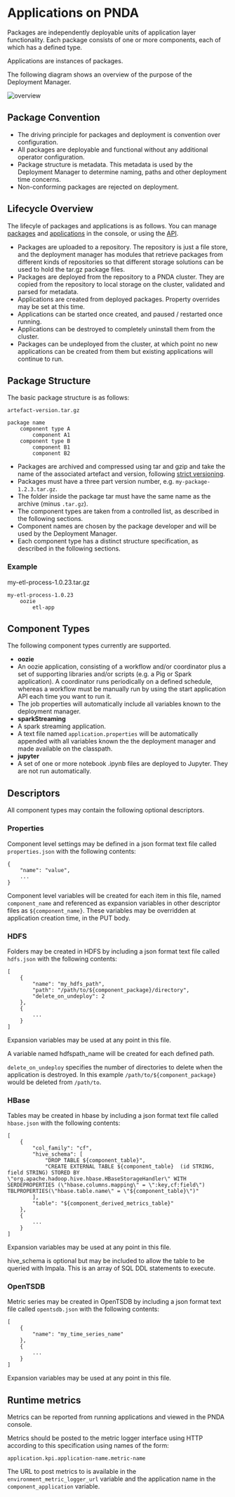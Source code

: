# Applications on PNDA #

Packages are independently deployable units of application layer functionality. Each package consists of one or more components, each of which has a defined type.

Applications are instances of packages.

The following diagram shows an overview of the purpose of the Deployment Manager.

![overview](../images/dm-overview.png)

## Package Convention ##

- The driving principle for packages and deployment is convention over configuration. 
- All packages are deployable and functional without any additional operator configuration.
- Package structure is metadata. This metadata is used by the Deployment Manager to determine naming, paths and other deployment time concerns.
- Non-conforming packages are rejected on deployment.

## Lifecycle Overview ##

The lifecyle of packages and applications is as follows. You can manage [packages](../console/packages.md) and [applications](../console/applications.md) in the console, or using the [API](https://github.com/pndaproject/platform-deployment-manager/blob/master/README.md#api-documentation).

- Packages are uploaded to a repository. The repository is just a file store, and the deployment manager has modules that retrieve packages from different kinds of repositories so that different storage solutions can be used to hold the tar.gz package files.
- Packages are deployed from the repository to a PNDA cluster. They are copied from the repository to local storage on the cluster, validated and parsed for metadata.
- Applications are created from deployed packages. Property overrides may be set at this time.
- Applications can be started once created, and paused / restarted once running.
- Applications can be destroyed to completely uninstall them from the cluster.
- Packages can be undeployed from the cluster, at which point no new applications can be created from them but existing applications will continue to run.


## Package Structure ##

The basic package structure is as follows: 

	artefact-version.tar.gz

    package name
        component type A
            component A1
        component type B
            component B1
            component B2

- Packages are archived and compressed using tar and gzip and take the name of the associated artefact and version, following [strict versioning](http://legacy.python.org/dev/peps/pep-0386).
- Packages must have a three part version number, e.g. `my-package-1.2.3.tar.gz`.
- The folder inside the package tar must have the same name as the archive (minus `.tar.gz`).
- The component types are taken from a controlled list, as described in the following sections.
- Component names are chosen by the package developer and will be used by the Deployment Manager.
- Each component type has a distinct structure specification, as described in the following sections.

### Example ###

 my-etl-process-1.0.23.tar.gz
    
	my-etl-process-1.0.23
    	oozie
    		etl-app


## Component Types ##

The following component types currently are supported.

- **oozie**
 - An oozie application, consisting of a workflow and/or coordinator plus a set of supporting libraries and/or scripts (e.g. a Pig or Spark application). A coordinator runs periodically on a defined schedule, whereas a workflow must be manually run by using the start application API each time you want to run it.
 - The job properties will automatically include all variables known to the deployment manager. 
- **sparkStreaming**	
 - A spark streaming application.
 - A text file named `application.properties` will be automatically appended with all variables known the the deployment manager and made available on the classpath. 
- **jupyter**	
 - A set of one or more notebook .ipynb files are deployed to Jupyter. They are not run automatically.
 
## Descriptors ##

All component types may contain the following optional descriptors.

### Properties ###

Component level settings may be defined in a json format text file called `properties.json` with the following contents:

````
{
    "name": "value",
    ...
}
````

Component level variables will be created for each item in this file, named `component_name` and referenced as expansion variables in other descriptor files as `${component_name}`. These variables may be overridden at application creation time, in the PUT body.

### HDFS ###

Folders may be created in HDFS by including a json format text file called `hdfs.json` with the following contents:
````
[
    {
        "name": "my_hdfs_path",
        "path": "/path/to/${component_package}/directory",
        "delete_on_undeploy": 2
    },
    {
        ...
    }
]
````

Expansion variables may be used at any point in this file.

A variable named hdfspath_name will be created for each defined path.

`delete_on_undeploy` specifies the number of directories to delete when the application is destroyed. In this example `/path/to/${component_package}` would be deleted from `/path/to`.

### HBase ###

Tables may be created in hbase by including a json format text file called `hbase.json` with the following contents:
````
[
    {
        "col_family": "cf",
        "hive_schema": [
            "DROP TABLE ${component_table}",
            "CREATE EXTERNAL TABLE ${component_table}  (id STRING, field STRING) STORED BY \"org.apache.hadoop.hive.hbase.HBaseStorageHandler\" WITH SERDEPROPERTIES (\"hbase.columns.mapping\" = \":key,cf:field\") TBLPROPERTIES(\"hbase.table.name\" = \"${component_table}\")"
        ],
        "table": "${component_derived_metrics_table}"
    },
    {
        ...
    }
]
````
Expansion variables may be used at any point in this file.

hive_schema is optional but may be included to allow the table to be queried with Impala. This is an array of SQL DDL statements to execute.

### OpenTSDB ###

Metric series may be created in OpenTSDB by including a json format text file called `opentsdb.json` with the following contents:
````
[
    {
        "name": "my_time_series_name"
    },
    {
        ...
    }
]
````

Expansion variables may be used at any point in this file.

## Runtime metrics ##

Metrics can be reported from running applications and viewed in the PNDA console.

Metrics should be posted to the metric logger interface using HTTP according to this specification using names of the form:

    application.kpi.application-name.metric-name

The URL to post metrics to is available in the `environment_metric_logger_url` variable and the application name in the `component_application` variable.

